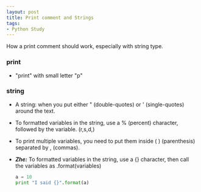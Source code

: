 ```yaml
---
layout: post
title: Print comment and Strings
tags: 
- Python Study
---
```

How a print comment should work, especially with string type.

### print

* "print" with small letter "p"

### string
 
* A string: when you put either " (double-quotes) or ' (single-quotes) around the text.

* To formatted variables in the string, use a % (percent) character, followed by the variable. (r,s,d,)

* To print multiple variables, you need to put them inside ( ) (parenthesis) separated by , (commas). 

* **_Zhe:_**
To formatted variables in the string, use a {} character, then call the variables
as .format(variables)

    ``` python
    a = 10
    print "I said {}".format(a)
    ```
 
